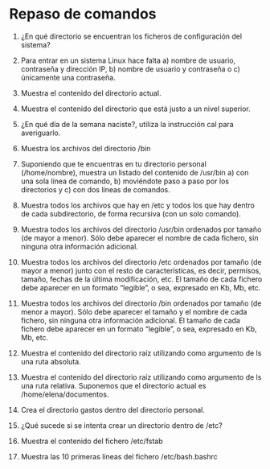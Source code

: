 # Repaso de comandos

1. ¿En qué directorio se encuentran los ficheros de configuración del sistema?  

2. Para entrar en un sistema Linux hace falta a) nombre de usuario, contraseña y dirección IP, b) nombre de usuario y contraseña o c) únicamente una contraseña. 

3. Muestra el contenido del directorio actual.  

4. Muestra el contenido del directorio que está justo a un nivel superior.  

5. ¿En qué día de la semana naciste?, utiliza la instrucción cal para averiguarlo.  

6. Muestra los archivos del directorio /bin  

7. Suponiendo que te encuentras en tu directorio personal (/home/nombre), muestra un listado del contenido de /usr/bin a) con una sola línea de comando, b) moviéndote paso a paso por los directorios y c) con dos líneas de comandos.  

8. Muestra todos los archivos que hay en /etc y todos los que hay dentro de cada subdirectorio, de forma recursiva (con un solo comando).  

9. Muestra todos los archivos del directorio /usr/bin ordenados por tamaño (de mayor a menor). Sólo debe aparecer el nombre de cada fichero, sin ninguna otra información adicional.  

10. Muestra todos los archivos del directorio /etc ordenados por tamaño (de mayor a menor) junto con el resto de características, es decir, permisos, tamaño, fechas de la última modificación, etc. El tamaño de cada fichero debe aparecer en un formato “legible”, o sea, expresado en Kb, Mb, etc.  

11. Muestra todos los archivos del directorio /bin ordenados por tamaño (de menor a mayor). Sólo debe aparecer el tamaño y el nombre de cada fichero, sin ninguna otra información adicional. El tamaño de cada fichero debe aparecer en un formato “legible”, o sea, expresado en Kb, Mb, etc.  

12. Muestra el contenido del directorio raíz utilizando como argumento de ls una ruta absoluta. 

13. Muestra el contenido del directorio raíz utilizando como argumento de ls una ruta relativa. Suponemos que el directorio actual es /home/elena/documentos.  

14. Crea el directorio gastos dentro del directorio personal.  

15. ¿Qué sucede si se intenta crear un directorio dentro de /etc?  

16. Muestra el contenido del fichero /etc/fstab 

17. Muestra las 10 primeras líneas del fichero /etc/bash.bashrc  
